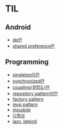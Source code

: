 # TIL
## Android
* [dp란](https://github.com/leehyeonbin/TIL/blob/main/Android/dp(dpi)%EB%9E%80.md)
* [shared preference란](https://github.com/leehyeonbin/TIL/blob/main/Android/shared%20preference%EB%9E%80.md)
## Programming
* [singleton이란](https://github.com/leehyeonbin/TIL/blob/main/programming/singleton.md)
* [synchronized란](https://github.com/leehyeonbin/TIL/blob/main/programming/synchronized%EB%9E%80.md)
* [coupling(결합도)란](https://github.com/leehyeonbin/TIL/blob/main/programming/coupling(%EA%B2%B0%ED%95%A9%EB%8F%84).md)
* [repository pattern이란](https://github.com/leehyeonbin/TIL/blob/main/programming/repository%20pattern%EC%9D%B4%EB%9E%80.md)
* [factory pattern](https://github.com/leehyeonbin/TIL/blob/main/programming/factory_pattern.md)
* [mvp pattern](https://github.com/leehyeonbin/TIL/blob/main/programming/mvp%20pattern.md)
* [moudule](https://github.com/leehyeonbin/TIL/blob/main/programming/module.md)
* [다형성](https://github.com/leehyeonbin/TIL/blob/main/programming/%EB%8B%A4%ED%98%95%EC%84%B1(Polylmorphism).md)
* [lazy, lateinit](https://github.com/leehyeonbin/TIL/blob/main/programming/lazy%2C%20lateinit.md)
